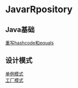 # JavarRpository
## Java基础
[重写hashcode和equals](https://github.com/vvshuai/JavarRpository/blob/master/基础/hashcode.java)
## 设计模式
[单例模式](https://github.com/vvshuai/JavarRpository/blob/master/%E8%AE%BE%E8%AE%A1%E6%A8%A1%E5%BC%8F/%E5%8D%95%E4%BE%8B%E6%A8%A1%E5%BC%8F.md)
<br>
[工厂模式](https://github.com/vvshuai/JavarRpository/blob/master/%E8%AE%BE%E8%AE%A1%E6%A8%A1%E5%BC%8F/%E5%B7%A5%E5%8E%82%E6%A8%A1%E5%BC%8F.md)
